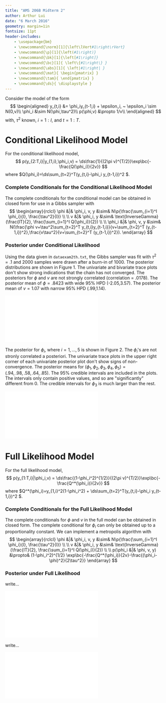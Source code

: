 ```yaml
---
title: "AMS 206B Midterm 2"
author: Arthur Lui
date: "6 March 2016"
geometry: margin=1in
fontsize: 11pt
header-includes: 
    - \usepackage{bm}
    - \newcommand{\norm}[1]{\left\lVert#1\right\rVert}
    - \newcommand{\p}[1]{\left(#1\right)}
    - \newcommand{\bk}[1]{\left[#1\right]}
    - \newcommand{\bc}[1]{ \left\{#1\right\} }
    - \newcommand{\abs}[1]{ \left|#1\right| }
    - \newcommand{\mat}{ \begin{pmatrix} }
    - \newcommand{\tam}{ \end{pmatrix} }
    - \newcommand{\ds}{ \displaystyle }
---
```


Consider the model of the form
$$
\begin{aligned}
  y_{t,i} &= \phi_iy_{t-1,i} + \epsilon_i, ~ \epsilon_i \sim N(0,v)\\
  \phi_i  &\sim N(\phi,\tau^2)\\
  p(\phi,v) &\propto 1/v\\
\end{aligned}
$$
with, $\tau^2$ known, $i=1:I$, and $t=1:T$.


# Conditional Likelihood Model
For the conditional likelihood model, 
$$
  p(y_{2:T,i}|y_{1,i},\phi_i,v) = \ds\frac{1}{(2\pi v)^{T/2}}\exp\bc{-\frac{Q(\phi_i)}{2v}}
$$
where $Q(\phi_i)=\ds\sum_{t=2}^T(y_{t,i}-\phi_i y_{t-1,i})^2 $.


### Complete Conditionals for the Conditional Likelihood Model
The complete conditionals for the conditional model can be obtained in closed
form for use in a Gibbs sampler with
$$
\begin{array}{rclcl}
  \phi &|& \phi_i, v, y &\sim& N\p{\frac{\sum_{i=1}^I \phi_i}{I}, \frac{\tau^2}{I}} \\
  \\
  v &|& \phi_i, y &\sim& \text{InverseGamma}(\frac{IT}{2}, \frac{\sum_{i=1}^I Q(\phi_i)}{2}) \\
  \\
  \phi_i &|& \phi, v, y &\sim& N(\frac{\phi v+\tau^2\sum_{t=2}^T y_{t,i}y_{t-1,i}}{v+\sum_{t=2}^T (y_{t-1,i})^2},\frac{v\tau^2}{v+\sum_{t=2}^T (y_{t-1,i})^2}).
\end{array}
$$

### Posterior under Conditional Likelihood
Using the data given in `dataexam2th.txt`, the Gibbs sampler was fit with
$\tau^2=.1$ and 2000 samples were drawn after a burn-in of 1000. The posterior
distributions are shown in Figure 1. The univariate and bivariate trace plots
don't show strong indications that the chain has not converged. The posteriors
for $\phi$ and $v$ are not strongly correlated (correlation = .0178). The
posterior mean of $\phi = .8423$ with wide 95% HPD (-2.05,3.57).  The posterior
mean of $v = 1.07$ with narrow 95% HPD (.99,1.14).

![Posterior distribution of $\phi$ (top left) and $v$ (bottom right) under the conditional likelihood and $\tau^2=.1$ with 2000 samples after 1000 burn-in. The univariate trace plots are included in the univariate posterior plots, and the bivariate contour and trace plot are plotted in the top right corner. The posterior mean of $\phi = .84$ with wide 95% HPD (-2.05,3.57). The posterior mean of $v = 1.07$ with narrow 95% HPD (.99,1.14).](../output/phiv1.pdf)

The posterior for $\phi_i$, where $i=1,...,5$ is shown in Figure 2. The
$\phi_i$'s are not stronly correlated a posteriori. The univariate trace plots
in the upper right corner of each univariate posterior plot don't show signs of
non-convergence. The posterior means for $(\phi_1,\phi_2,\phi_3,\phi_4,\phi_5)
= (.94,.98,.58,.64,.85)$. The 95% credible intervals are included in the plots.
The intervals only contain positive values, and so are "significantly" different
from 0. The credible intervals for $\phi_3$ is much larger than the rest.

![Posterior for $\phi_i$'s unider the conditional likelihood. No strong evidence of non-convergence for 2000 samples after 1000 burn-in.](../output/phii1.pdf)



# Full Likelihood Model
For the full likelihood model, 
$$
  p(y_{1:T,i}|\phi_i,v) = \ds\frac{(1-\phi_i^2)^{1/2}}{(2\pi v)^{T/2}}\exp\bc{-\frac{Q^*(\phi_i)}{2v}}
$$
where $Q^*(\phi_i)=y_{1,i}^2(1-\phi_i^2) + \ds\sum_{t=2}^T(y_{t,i}-\phi_i y_{t-1,i})^2 $.


### Complete Conditionals for the Full Likelihood Model
The complete conditionals for $\phi$ and $v$ in the full model can be obtained in closed
form. The complete conditional for $\phi_i$ can only be obtained up to a proportionality constant.
We can implement a metropolis algorithm with
$$
\begin{array}{rclcl}
  \phi &|& \phi_i, v, y &\sim& N\p{\frac{\sum_{i=1}^I \phi_i}{I}, \frac{\tau^2}{I}} \\
  \\
  v &|& \phi_i, y &\sim& \text{InverseGamma}(\frac{IT}{2}, \frac{\sum_{i=1}^I Q(\phi_i)}{2}) \\
  \\
  p(\phi_i &|& \phi, v, y) &\propto& (1-\phi_i^2)^{1/2} \exp\bc{-\frac{Q^*(\phi_i)}{2v}-\frac{(\phi_i-\phi)^2}{2\tau^2}}
\end{array}
$$


### Posterior under Full Likelihood

write...

![Posterior distribution of $\phi$ (top left) and $v$ (bottom right) under the full likelihood and $\tau^2=.1$ with 2000 samples after 5000 burn-in. The univariate trace plots are included in the univariate posterior plots, and the bivariate contour and trace plot are plotted in the top right corner. The posterior mean of $\phi = .80$ with wide 95% HPD (.52,1.07). The posterior mean of $v = 1.07$ with narrow 95% HPD (.99,1.15).](../output/phiv2.pdf)

write...

![Posterior for $\phi_i$'s unider the conditional likelihood. No strong evidence of non-convergence for 2000 samples after 5000 burn-in.](../output/phii2.pdf)



[//]: # (To fix: ----------------------------------------------------------------)
[//]: # (   1. Plot positions )
[//]: # (   2. Add Code )

